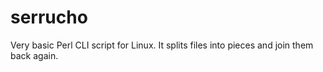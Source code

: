 # serrucho
Very basic Perl CLI script for Linux. It splits files into pieces and join them back again.
